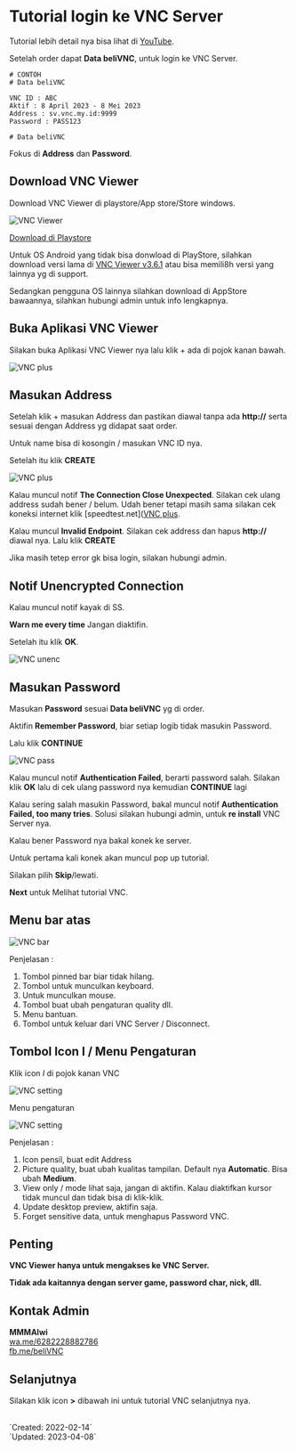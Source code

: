 # Tutorial login ke VNC Server

Tutorial lebih detail nya bisa lihat di [YouTube](https://www.youtube.com/watch?v=nKlbm69EbyY).

Setelah order dapat **Data beliVNC**, untuk login ke VNC Server. 

```
# CONTOH
# Data beliVNC

VNC ID : ABC
Aktif : 8 April 2023 - 8 Mei 2023
Address : sv.vnc.my.id:9999
Password : PASS123

# Data beliVNC
```

Fokus di **Address** dan **Password**. 

## Download VNC Viewer 

Download VNC Viewer di playstore/App store/Store windows. 

![VNC Viewer](vnc/vnc-playstore.png)

[Download di Playstore](https://play.google.com/store/apps/details?id=com.realvnc.viewer.android)

Untuk OS Android yang tidak bisa donwload di PlayStore, silahkan download versi lama di [VNC Viewer v3.6.1](https://apkpure.com/id/vnc-viewer-remote-desktop/com.realvnc.viewer.android/download/1042089-APK) atau bisa memili8h versi yang lainnya yg di support.

Sedangkan pengguna OS lainnya silahkan download di AppStore bawaannya, silahkan hubungi admin untuk info lengkapnya.

## Buka Aplikasi VNC Viewer 

Silakan buka Aplikasi VNC Viewer nya lalu klik + ada di pojok kanan bawah. 

![VNC plus](vnc/plus.png)

## Masukan Address 

Setelah klik + masukan Address dan pastikan diawal tanpa ada **http://** serta sesuai dengan Address yg didapat saat order. 

Untuk name bisa di kosongin / masukan VNC ID nya. 

Setelah itu klik **CREATE**

![VNC plus](vnc/address.png)

Kalau muncul notif **The Connection Close Unexpected**. Silakan cek ulang address sudah bener / belum. Udah bener tetapi masih sama silakan cek koneksi internet klik [speedtest.net]([VNC plus](vnc/address.png). 

Kalau muncul **Invalid Endpoint**. Silakan cek address dan hapus **http://** diawal nya. Lalu klik **CREATE**

Jika masih tetep error gk bisa login, silakan hubungi admin. 

## Notif Unencrypted Connection 

Kalau muncul notif kayak di SS. 

**Warn me every time** Jangan diaktifin. 

Setelah itu klik **OK**. 

![VNC unenc](vnc/un-enc.png)

## Masukan Password 

Masukan **Password** sesuai **Data beliVNC** yg di order. 

Aktifin **Remember Password**, biar setiap logib tidak masukin Password. 

Lalu klik **CONTINUE**

![VNC pass](vnc/pass.png)

Kalau muncul notif **Authentication Failed**, berarti password salah. Silakan klik **OK** lalu di cek ulang password nya kemudian **CONTINUE** lagi

Kalau sering salah masukin Password, bakal muncul notif **Authentication Failed, too many tries**. Solusi silakan hubungi admin, untuk **re install** VNC Server nya. 

Kalau bener Password nya bakal konek ke server. 

Untuk pertama kali konek akan muncul pop up tutorial. 

Silakan pilih **Skip**/lewati.

**Next** untuk Melihat tutorial VNC. 

## Menu bar atas

![VNC bar](vnc/bar.png)

Penjelasan :

1. Tombol pinned bar biar tidak hilang. 
2. Tombol untuk munculkan keyboard. 
3. Untuk munculkan mouse. 
4. Tombol buat ubah pengaturan quality dll. 
5. Menu bantuan. 
6. Tombol untuk keluar dari VNC Server / Disconnect. 

## Tombol Icon I / Menu Pengaturan

Klik icon *I* di pojok kanan VNC

![VNC setting](vnc/list.png)

Menu pengaturan 

![VNC setting](vnc/setting.png)

Penjelasan :

1. Icon pensil, buat edit Address
2. Picture quality, buat ubah kualitas tampilan. Default nya **Automatic**. Bisa ubah **Medium**. 
3. View only / mode lihat saja, jangan di aktifin. Kalau diaktifkan kursor tidak muncul dan tidak bisa di klik-klik.
4. Update desktop preview, aktifin saja. 
5. Forget sensitive data, untuk menghapus Password VNC. 

## Penting 

**VNC Viewer hanya untuk mengakses ke VNC Server.**

**Tidak ada kaitannya dengan server game, password char, nick, dll.**

## Kontak Admin

**MMMAlwi**
<br />
[wa.me/6282228882786](https://wa.me/6282228882786)
<br />
[fb.me/beliVNC](https://fb.me/beliVNC) 

## Selanjutnya

Silakan klik icon **>** dibawah ini untuk tutorial VNC selanjutnya nya. 

<br />
`Created: 2022-02-14`
<br />
`Updated: 2023-04-08`
